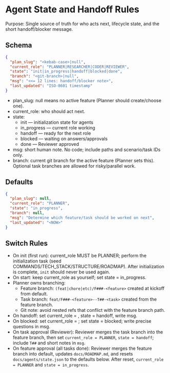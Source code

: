 # Agent State and Handoff Rules

Purpose: Single source of truth for who acts next, lifecycle state, and the short handoff/blocker message.

## Schema

```json
{
  "plan_slug": "<kebab-case>|null",
  "current_role": "PLANNER|RESEARCHER|CODER|REVIEWER",
  "state": "init|in_progress|handoff|blocked|done",
  "branch": "<git-branch>|null",
  "msg": "<<= 12 lines: handoff/blocker note>",
  "last_updated": "ISO-8601 timestamp"
}
```

- plan_slug: null means no active feature (Planner should create/choose one).
- current_role: who should act next.
- state:
  - init — initialization state for agents
  - in_progress — current role working
  - handoff — ready for the next role
  - blocked — waiting on answers/approvals
  - done — Reviewer approved
- msg: short human note. No code; include paths and scenario/task IDs only.
- branch: current git branch for the active feature (Planner sets this). Optional task branches are allowed for risky/parallel work.

## Defaults

```json
{
  "plan_slug": null,
  "current_role": "PLANNER",
  "state": "in_progress",
  "branch": null,
  "msg": "Determine which feature/task should be worked on next",
  "last_updated": "<NOW>"
}
```

## Switch Rules

- On init (first run): current_role MUST be PLANNER; perform the initialization task (seed COMMANDS/TECH_STACK/STRUCTURE/ROADMAP). After initialization is complete, `init` should never be used again.
- On start: keep current_role as yourself; set state = in_progress.
- Planner owns branching:
  - Feature branch: `(feat|chore|etc)/F###-<feature>` created at kickoff from default.
  - Task branch: `feat/F###-<feature>--T##-<task>` created from the feature branch.
  - Git note: avoid nested refs that conflict with the feature branch path.
- On handoff: set current_role = <next role>, state = handoff, write msg.
- On blocked: set current_role = <role that will unblock you>; set state = blocked; write precise questions in msg.
- On task approval (Reviewer): Reviewer merges the task branch into the feature branch, then set `current_role = PLANNER`, `state = handoff`; include `T##` and short notes in `msg`.
- On feature approval (all tasks done): Reviewer merges the feature branch into default, updates `docs/ROADMAP.md`, and resets `docs/agents/state.json` to the defaults below. After reset, `current_role = PLANNER` and `state = in_progress`.
